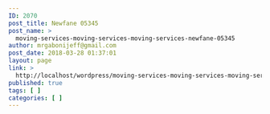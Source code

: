 ```yaml
---
ID: 2070
post_title: Newfane 05345
post_name: >
  moving-services-moving-services-moving-services-newfane-05345
author: mrgabonijeff@gmail.com
post_date: 2018-03-28 01:37:01
layout: page
link: >
  http://localhost/wordpress/moving-services-moving-services-moving-services-newfane-05345/
published: true
tags: [ ]
categories: [ ]
---
```


